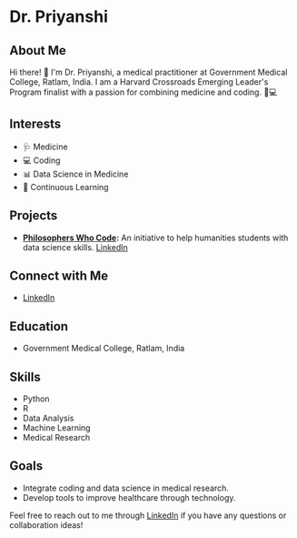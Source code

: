 # Dr. Priyanshi

## About Me
Hi there! 👋 I'm Dr. Priyanshi, a medical practitioner at Government Medical College, Ratlam, India. I am a Harvard Crossroads Emerging Leader's Program finalist with a passion for combining medicine and coding. 💉💻

## Interests
- 🩺 Medicine
- 💻 Coding
- 📊 Data Science in Medicine
- 🌱 Continuous Learning

## Projects
- **[Philosophers Who Code](https://github.com/PhilosophersWhoCode):** An initiative to help humanities students with data science skills. [LinkedIn](https://www.linkedin.com/company/philosopherswhocode-org/?viewAsMember=true)

## Connect with Me
- [LinkedIn](https://www.linkedin.com/in/dr-priyanshi-dubey-378596195/)

## Education
- Government Medical College, Ratlam, India

## Skills
- Python
- R
- Data Analysis
- Machine Learning
- Medical Research

## Goals
- Integrate coding and data science in medical research.
- Develop tools to improve healthcare through technology.

Feel free to reach out to me through [LinkedIn](https://www.linkedin.com/in/dr-priyanshi-dubey-378596195/) if you have any questions or collaboration ideas!
